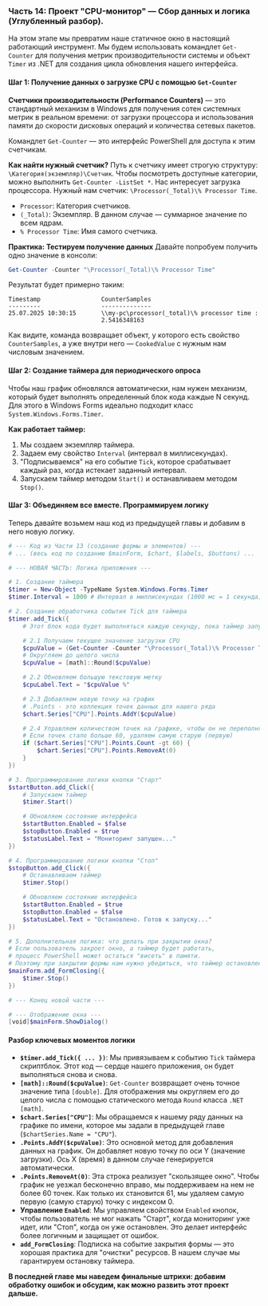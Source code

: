 
### **Часть 14: Проект "CPU-монитор" — Сбор данных и логика (Углубленный разбор).**

На этом этапе мы превратим наше статичное окно в настоящий работающий инструмент. Мы будем использовать командлет `Get-Counter` для получения метрик производительности системы и объект `Timer` из .NET для создания цикла обновления нашего интерфейса.

#### **Шаг 1: Получение данных о загрузке CPU с помощью `Get-Counter`**

**Счетчики производительности (Performance Counters)** — это стандартный механизм в Windows для получения сотен системных метрик в реальном времени: от загрузки процессора и использования памяти до скорости дисковых операций и количества сетевых пакетов.

Командлет `Get-Counter` — это интерфейс PowerShell для доступа к этим счетчикам.

**Как найти нужный счетчик?**
Путь к счетчику имеет строгую структуру: `\Категория(экземпляр)\Счетчик`.
Чтобы посмотреть доступные категории, можно выполнить `Get-Counter -ListSet *`.
Нас интересует загрузка процессора. Нужный нам счетчик: `\Processor(_Total)\% Processor Time`.
*   `Processor`: Категория счетчиков.
*   `(_Total)`: Экземпляр. В данном случае — суммарное значение по всем ядрам.
*   `% Processor Time`: Имя самого счетчика.

**Практика: Тестируем получение данных**
Давайте попробуем получить одно значение в консоли:

```powershell
Get-Counter -Counter "\Processor(_Total)\% Processor Time"
```
Результат будет примерно таким:
```
Timestamp                 CounterSamples
---------                 --------------
25.07.2025 10:30:15       \\my-pc\processor(_total)\% processor time :
                          2.5416348163
```
Как видите, команда возвращает объект, у которого есть свойство `CounterSamples`, а уже внутри него — `CookedValue` с нужным нам числовым значением.

#### **Шаг 2: Создание таймера для периодического опроса**

Чтобы наш график обновлялся автоматически, нам нужен механизм, который будет выполнять определенный блок кода каждые N секунд. Для этого в Windows Forms идеально подходит класс `System.Windows.Forms.Timer`.

**Как работает таймер:**
1.  Мы создаем экземпляр таймера.
2.  Задаем ему свойство `Interval` (интервал в миллисекундах).
3.  "Подписываемся" на его событие `Tick`, которое срабатывает каждый раз, когда истекает заданный интервал.
4.  Запускаем таймер методом `Start()` и останавливаем методом `Stop()`.

#### **Шаг 3: Объединяем все вместе. Программируем логику**

Теперь давайте возьмем наш код из предыдущей главы и добавим в него новую логику.

```powershell
# --- Код из Части 13 (создание формы и элементов) ---
# ... (весь код по созданию $mainForm, $chart, $labels, $buttons) ...

# --- НОВАЯ ЧАСТЬ: Логика приложения ---

# 1. Создание таймера
$timer = New-Object -TypeName System.Windows.Forms.Timer
$timer.Interval = 1000 # Интервал в миллисекундах (1000 мс = 1 секунда)

# 2. Создание обработчика события Tick для таймера
$timer.add_Tick({
    # Этот блок кода будет выполняться каждую секунду, пока таймер запущен

    # 2.1 Получаем текущее значение загрузки CPU
    $cpuValue = (Get-Counter -Counter "\Processor(_Total)\% Processor Time").CounterSamples.CookedValue
    # Округляем до целого числа
    $cpuValue = [math]::Round($cpuValue)

    # 2.2 Обновляем большую текстовую метку
    $cpuLabel.Text = "$cpuValue %"

    # 2.3 Добавляем новую точку на график
    # .Points - это коллекция точек данных для нашего ряда
    $chart.Series["CPU"].Points.AddY($cpuValue)

    # 2.4 Управляем количеством точек на графике, чтобы он не переполнялся
    # Если точек стало больше 60, удаляем самую старую (первую)
    if ($chart.Series["CPU"].Points.Count -gt 60) {
        $chart.Series["CPU"].Points.RemoveAt(0)
    }
})

# 3. Программирование логики кнопки "Старт"
$startButton.add_Click({
    # Запускаем таймер
    $timer.Start()

    # Обновляем состояние интерфейса
    $startButton.Enabled = $false
    $stopButton.Enabled = $true
    $statusLabel.Text = "Мониторинг запущен..."
})

# 4. Программирование логики кнопки "Стоп"
$stopButton.add_Click({
    # Останавливаем таймер
    $timer.Stop()

    # Обновляем состояние интерфейса
    $startButton.Enabled = $true
    $stopButton.Enabled = $false
    $statusLabel.Text = "Остановлено. Готов к запуску..."
})

# 5. Дополнительная логика: что делать при закрытии окна?
# Если пользователь закроет окно, а таймер будет работать,
# процесс PowerShell может остаться "висеть" в памяти.
# Поэтому при закрытии формы нам нужно убедиться, что таймер остановлен.
$mainForm.add_FormClosing({
    $timer.Stop()
})

# --- Конец новой части ---

# --- Отображение окна ---
[void]$mainForm.ShowDialog()
```
#### **Разбор ключевых моментов логики**

*   **`$timer.add_Tick({ ... })`**: Мы привязываем к событию `Tick` таймера скриптблок. Этот код — сердце нашего приложения, он будет выполняться снова и снова.
*   **`[math]::Round($cpuValue)`**: `Get-Counter` возвращает очень точное значение типа `[double]`. Для отображения мы округляем его до целого числа с помощью статического метода `Round` класса `.NET [math]`.
*   **`$chart.Series["CPU"]`**: Мы обращаемся к нашему ряду данных на графике по имени, которое мы задали в предыдущей главе (`$chartSeries.Name = "CPU"`).
*   **`.Points.AddY($cpuValue)`**: Это основной метод для добавления данных на график. Он добавляет новую точку по оси Y (значение загрузки). Ось X (время) в данном случае генерируется автоматически.
*   **`.Points.RemoveAt(0)`**: Эта строка реализует "скользящее окно". Чтобы график не уезжал бесконечно вправо, мы поддерживаем на нем не более 60 точек. Как только их становится 61, мы удаляем самую первую (самую старую) точку с индексом 0.
*   **Управление `Enabled`**: Мы управляем свойством `Enabled` кнопок, чтобы пользователь не мог нажать "Старт", когда мониторинг уже идет, или "Стоп", когда он уже остановлен. Это делает интерфейс более логичным и защищает от ошибок.
*   **`add_FormClosing`**: Подписка на событие закрытия формы — это хорошая практика для "очистки" ресурсов. В нашем случае мы гарантируем остановку таймера.



**В последней главе мы наведем финальные штрихи: добавим обработку ошибок и обсудим, как можно развить этот проект дальше.**